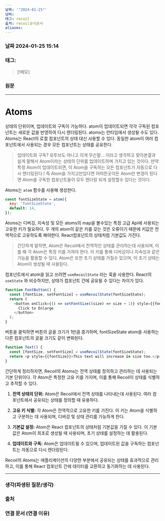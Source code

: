 ```yaml
---
날짜: '"2024-01-25"'
넘버: 
태그: recoil
출처: recoil공식문서
aliases:
---
```

### 날짜  2024-01-25 15:14

### 태그:

>[!메모]
>

### 원문
---

# Atoms

상태의 단위이며, 업데이트와 구독이 가능하다. atom이 업데이트되면 각각 구독된 컴포넌트는 새로운 값을 반영하여 다시 렌더링된다. atoms는 런타임에서 생성될 수도 있다. Atoms는 React의 로컬 컴포넌트의 상태 대신 사용할 수 있다. 동일한 atom이 여러 컴포넌트에서 사용되는 경우 모든 컴포넌트는 상태를 공유한다.

> 업데이트와 구독?
> 유투브도 아니고 이게 무슨말... 이라고 생각하고 찾아본결과 쉽게 말해서 Atom이라는 상태의 단위를 업데이트하며 가지고 있는 것이다.
> 만약 특정 Atom이 업데이트되면, 이 Atom을 구독하는 모든 컴포넌트가 자동으로 다시 렌더링된다.!
> 즉 Atom을 가지고만있다면 어떠한곳이든 Atom만 변경이 된다면 Atom을 구독한 컴포넌트들이 모두 렌더링 되게 설정할수 있다는 것이다.

Atoms는 `atom` 함수를 사용해 생성한다.

```javascript
const fontSizeState = atom({
  key: 'fontSizeState',
  default: 14,
});
```

Atoms는 디버깅, 지속성 및 모든 atoms의 map을 볼수있는 특정 고급 Api에 사용되는 고유한 키가 필요하다. 두 개의 atom이 같은 키를 갖는 것은 오류이기 때문에 키값은 전역적으로 고유하도록 해야한다. React컴포넌트의 상태처럼 기본값도 가진다.

> 간단하게 말하면, Atom은 Recoil에서 전역적인 상태를 관리하는데 사용되며, 이를 해 각 Atom은 특정 키를 가져야 한다. 이 키를 통해 디버깅이나 지속성과 같은 기능을 활용할 수 있다. Atom은 또한 초기 상태를 가질수 있으며, 이 초기 상태는 Atom이 생성될 때 사용된다.

컴포넌트에서 atom을 읽고 쓰려면 `useRecoilState` 라는 훅을 사용한다. React의 `useState` 와 비슷하지만, 상태가 컴포넌트 간에 공유될 수 있다는 차이가 있다.

```javascript
function FontButton() {
  const [fontSize, setFontSize] = useRecoilState(fontSizeState);
  return (
    <button onClick={() => setFontSize((size) => size + 1)} style={{fontSize}}>
      Click to Enlarge
    </button>
  );
}
```

버튼을 클릭하면 버튼의 글꼴 크기가 1만큼 증가하며, fontSizeState atom을 사용하는 다른 컴포넌트의 글꼴 크기도 같이 변화된다.

```javascript
function Text() {
  const [fontSize, setFontSize] = useRecoilState(fontSizeState);
  return <p style={{fontSize}}>This text will increase in size too.</p>;
}
```


간단하게 정리하자면, 
Recoil의 Atoms는 전역 상태를 정의하고 관리하는 데 사용되는 기본 단위이다. 각 Atom은 특정한 고유 키를 가지며, 이를 통해 Recoil이 상태를 식별하고 추적할 수 있다.

1. **전역 상태의 단위:** Atom은 Recoil에서 전역 상태를 나타내는데 사용된다. 여러 컴포넌트에서 공유되는 상태를 정의할 때 유용하다.
    
2. **고유 키 식별:** 각 Atom은 전역적으로 고유한 키를 가진다. 이 키는 Atom을 식별하고 구분하는 데 사용되며, 디버깅 및 상태 관리를 가능하게 한다.
    
3. **기본값 설정:** Atom은 React 컴포넌트의 상태처럼 기본값을 가질 수 있다. 이 기본값은 Atom이 최초로 생성될 때 사용되며, 초기 상태를 설정하는 데 활용된다.
    
4. **업데이트와 구독:** Atom은 업데이트될 수 있으며, 업데이트된 값을 구독하는 컴포넌트는 자동으로 다시 렌더링된다.
    

Recoil의 Atoms는 애플리케이션의 다양한 부분에서 공유되는 상태를 효과적으로 관리하고, 이를 통해 React 컴포넌트 간에 데이터를 교환하고 동기화하는 데 사용된다.



---
### 생각(파생된 질문/생각)

### 출처

### 연결 문서 (연결 이유)
